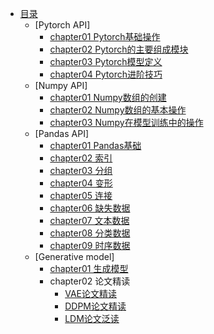 <!-- docs/_sidebar.md -->
- [目录](README.md)
    - [Pytorch API]
        - [chapter01 Pytorch基础操作](Pytorch/chapter1.md)
        - [chapter02 Pytorch的主要组成模块](Pytorch/chapter2.md)
        - [chapter03 Pytorch模型定义](Pytorch/chapter3.md)
        - [chapter04 Pytorch进阶技巧](Pytorch/chapter4.md)
    - [Numpy API]
        - [chapter01 Numpy数组的创建](Numpy/chapter1.md)
        - [chapter02 Numpy数组的基本操作](Numpy/chapter2.md)
        - [chapter03 Numpy在模型训练中的操作](Numpy/chapter3.md)
    - [Pandas API]
        - [chapter01 Pandas基础](Pandas/chapter1.md)
        - [chapter02 索引](Pandas/chapter2.md)
        - [chapter03 分组](Pandas/chapter3.md)
        - [chapter04 变形](Pandas/chapter4.md)
        - [chapter05 连接](Pandas/chapter5.md)
        - [chapter06 缺失数据](Pandas/chapter6.md)
        - [chapter07 文本数据](Pandas/chapter7.md)
        - [chapter08 分类数据](Pandas/chapter8.md)
        - [chapter09 时序数据](Pandas/chapter9.md)
    - [Generative model]
        - [chapter01 生成模型](Generative_model/chapter1.md)
        - chapter02 论文精读
            - [VAE论文精读](Generative_model/chapter2.md)
            - [DDPM论文精读](Generative_model/chapter3.md)
            - [LDM论文泛读](Generative_model/chapter4.md)